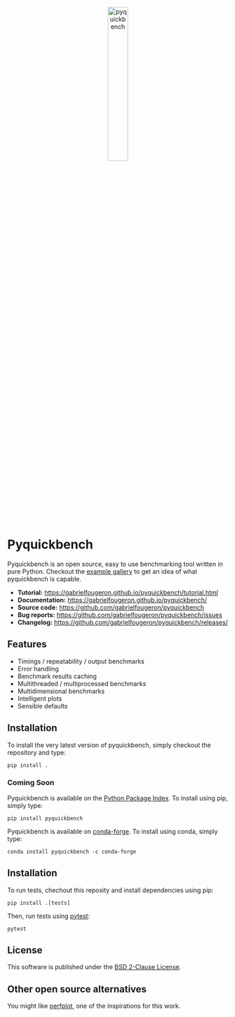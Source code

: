 <p align="center">
  <a href="https://github.com/gabrielfougeron/pyquickbench"><img alt="pyquickbench" src="https://gabrielfougeron.github.io/pyquickbench/_static/plot_icon.png" width="30%"></a>
</p>

# Pyquickbench

Pyquickbench is an open source, easy to use benchmarking tool written in pure Python. Checkout the [example gallery](https://gabrielfougeron.github.io/pyquickbench/gallery.html) to get an idea of what pyquickbench is capable.

- **Tutorial:** https://gabrielfougeron.github.io/pyquickbench/tutorial.html
- **Documentation:** https://gabrielfougeron.github.io/pyquickbench/
- **Source code:** https://github.com/gabrielfougeron/pyquickbench
- **Bug reports:** https://github.com/gabrielfougeron/pyquickbench/issues
- **Changelog:** https://github.com/gabrielfougeron/pyquickbench/releases/

## Features

- Timings / repeatability / output benchmarks
- Error handling
- Benchmark results caching
- Multithreaded / multiprocessed benchmarks
- Multidimensional benchmarks 
- Intelligent plots
- Sensible defaults

## Installation

To install the very latest version of pyquickbench, simply checkout the repository and type:

```
pip install .
```

### Coming Soon

Pyquickbench is available on the [Python Package Index](https://pypi.org/). To install using pip, simply type:

```
pip install pyquickbench
```

Pyquickbench is available on [conda-forge](https://conda-forge.org/). To install using conda, simply type:

```
conda install pyquickbench -c conda-forge
```

## Installation

To run tests, chechout this reposity and install dependencies using pip:

```
pip install .[tests]
```

Then, run tests using [pytest](https://docs.pytest.org/en/latest/):

```
pytest
```

## License

This software is published under the [BSD 2-Clause License](https://github.com/gabrielfougeron/pyquickbench/blob/main/LICENSE).

## Other open source alternatives

You might like [perfplot](https://github.com/nschloe/perfplot), one of the inspirations for this work.